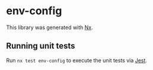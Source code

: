 # env-config

This library was generated with [Nx](https://nx.dev).

## Running unit tests

Run `nx test env-config` to execute the unit tests via [Jest](https://jestjs.io).
